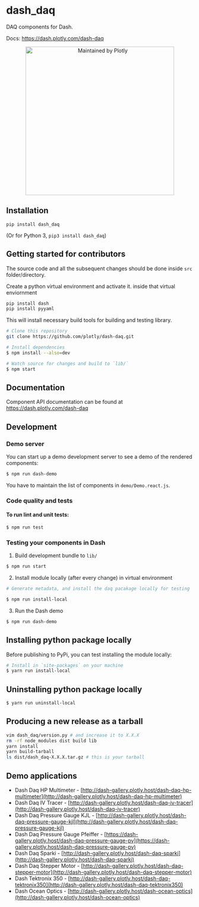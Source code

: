 # dash_daq

DAQ components for Dash.

Docs: https://dash.plotly.com/dash-daq

<div align="center">
  <a href="https://dash.plotly.com/project-maintenance">
    <img src="https://dash.plotly.com/assets/images/maintained-by-plotly.png" width="400px" alt="Maintained by Plotly">
  </a>
</div>


## Installation

`pip install dash_daq`

(Or for Python 3, `pip3 install dash_daq`)

## Getting started for contributors

The source code and all the subsequent changes should be done inside `src` folder/directory.

Create a python virtual environment and activate it. inside that virtual enviornment

```sh
pip install dash
pip install pyyaml
```

This will install necessary build tools for building and testing library.

```sh
# Clone this repository
git clone https://github.com/plotly/dash-daq.git

# Install dependencies
$ npm install --also=dev

# Watch source for changes and build to `lib/`
$ npm start
```

## Documentation

Component API documentation can be found at https://dash.plotly.com/dash-daq

## Development

### Demo server

You can start up a demo development server to see a demo of the rendered
components:

```sh
$ npm run dash-demo
```

You have to maintain the list of components in `demo/Demo.react.js`.

### Code quality and tests

#### To run lint and unit tests:

```sh
$ npm run test
```

### Testing your components in Dash

1. Build development bundle to `lib/`

```sh
$ npm run start
```

2.  Install module locally (after every change) in virtual environment

```sh
# Generate metadata, and install the daq pacakage locally for testing

$ npm run install-local
```

3.  Run the Dash demo

```sh
$ npm run dash-demo
```

## Installing python package locally

Before publishing to PyPi, you can test installing the module locally:

```sh
# Install in `site-packages` on your machine
$ yarn run install-local
```

## Uninstalling python package locally

```sh
$ yarn run uninstall-local
```

## Producing a new release as a tarball

```sh
vim dash_daq/version.py # and increase it to X.X.X
rm -rf node_modules dist build lib
yarn install
yarn build-tarball
ls dist/dash_daq-X.X.X.tar.gz # this is your tarball
```

## Demo applications

- Dash Daq HP Multimeter - [http://dash-gallery.plotly.host/dash-daq-hp-multimeter](http://dash-gallery.plotly.host/dash-daq-hp-multimeter)
- Dash Daq IV Tracer - [http://dash-gallery.plotly.host/dash-daq-iv-tracer](http://dash-gallery.plotly.host/dash-daq-iv-tracer)
- Dash Daq Pressure Gauge KJL - [http://dash-gallery.plotly.host/dash-daq-pressure-gauge-kjl](http://dash-gallery.plotly.host/dash-daq-pressure-gauge-kjl)
- Dash Daq Pressure Gauge Pfeiffer - [https://dash-gallery.plotly.host/dash-daq-pressure-gauge-pv](https://dash-gallery.plotly.host/dash-daq-pressure-gauge-pv)
- Dash Daq Sparki - [http://dash-gallery.plotly.host/dash-daq-sparki](http://dash-gallery.plotly.host/dash-daq-sparki)
- Dash Daq Stepper Motor - [http://dash-gallery.plotly.host/dash-daq-stepper-motor](http://dash-gallery.plotly.host/dash-daq-stepper-motor)
- Dash Tektronix 350 - [http://dash-gallery.plotly.host/dash-daq-tektronix350](http://dash-gallery.plotly.host/dash-daq-tektronix350)
- Dash Ocean Optics - [http://dash-gallery.plotly.host/dash-ocean-optics](http://dash-gallery.plotly.host/dash-ocean-optics)
